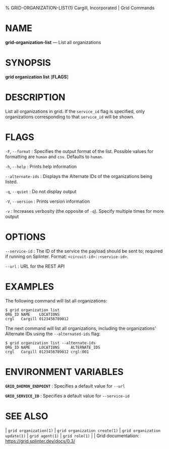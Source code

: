 % GRID-ORGANIZATION-LIST(1) Cargill, Incorporated | Grid Commands

<!--
  Copyright 2022 Cargill Incorporated
  Licensed under Creative Commons Attribution 4.0 International License
  https://creativecommons.org/licenses/by/4.0/
-->

NAME
====

**grid-organization-list** — List all organizations

SYNOPSIS
========

**grid organization list** \[**FLAGS**\]

DESCRIPTION
===========

List all organizations in grid. If the `service_id` flag is specified, only
organizations corresponding to that `service_id` will be shown.

FLAGS
=====

`-F`, `--format`
: Specifies the output format of the list. Possible values for formatting are
  `human` and `csv`. Defaults to `human`.

`-h`, `--help`
: Prints help information

`--alternate-ids`
: Displays the Alternate IDs of the organizations being listed.

`-q`, `--quiet`
: Do not display output

`-V`, `--version`
: Prints version information

`-v`
: Increases verbosity (the opposite of `-q`). Specify multiple times for more
  output

OPTIONS
=======

`--service-id`
: The ID of the service the payload should be sent to; required if running on
  Splinter. Format: `<circuit-id>::<service-id>`.

`--url`
: URL for the REST API

EXAMPLES
========

The following command will list all organizations:

```
$ grid organization list
ORG_ID NAME    LOCATIONS
crgl   Cargill 0123456789012
```

The next command will list all organizations, including the organizations'
Alternate IDs using the `--alternated-ids` flag:

```
$ grid organization list --alternate-ids
ORG_ID NAME    LOCATIONS     ALTERNATE_IDS
crgl   Cargill 0123456789012 crgl:001
```

ENVIRONMENT VARIABLES
=====================

**`GRID_DAEMON_ENDPOINT`**
: Specifies a default value for `--url`

**`GRID_SERVICE_ID`**
: Specifies a default value for `--service-id`

SEE ALSO
========
| `grid organization(1)`
| `grid organization create(1)`
| `grid organization update(1)`
| `grid agent(1)`
| `grid role(1)`
|
| Grid documentation: https://grid.splinter.dev/docs/0.3/

